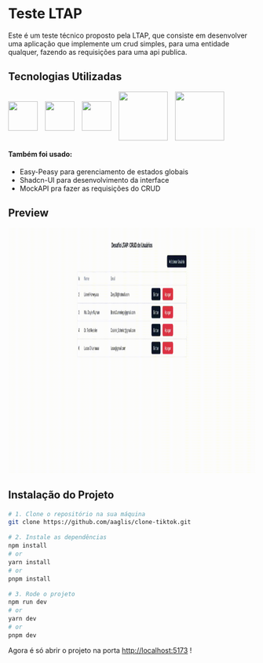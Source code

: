 # Teste LTAP

Este é um teste técnico proposto pela LTAP, que consiste em desenvolver uma aplicação que implemente um crud simples, para uma entidade qualquer, fazendo as requisições para uma api publica.

## Tecnologias Utilizadas

<div style="display: flex; align-items: center; gap: 15px">
  <img src="https://cdn.jsdelivr.net/gh/devicons/devicon@latest/icons/react/react-original.svg" style="width: 60px; height: 60px"/>
  <img src="https://cdn.jsdelivr.net/gh/devicons/devicon@latest/icons/typescript/typescript-original.svg" style="width: 60px; height: 60px"/>
  <img src="https://cdn.jsdelivr.net/gh/devicons/devicon@latest/icons/vitejs/vitejs-original.svg" style="width: 60px; height: 60px"/>
  <img src="https://cdn.jsdelivr.net/gh/devicons/devicon@latest/icons/axios/axios-plain-wordmark.svg" style="width: 100px; height: 100px"/>
  <img src="https://cdn.jsdelivr.net/gh/devicons/devicon@latest/icons/tailwindcss/tailwindcss-original-wordmark.svg" style="width: 100px; height: 100px"/>
</div>

<h4>Também foi usado:</h4>
<ul>
  <li>Easy-Peasy para gerenciamento de estados globais</li>
  <li>Shadcn-UI para desenvolvimento da interface</li>
  <li>MockAPI pra fazer as requisições do CRUD</li>
</ul>

## Preview

<img width="1500px" height="500px" src="./preview.gif"></img>

## Instalação do Projeto
```sh
# 1. Clone o repositório na sua máquina
git clone https://github.com/aaglis/clone-tiktok.git
```

```bash
# 2. Instale as dependências
npm install
# or
yarn install
# or
pnpm install
```

```bash
# 3. Rode o projeto
npm run dev
# or
yarn dev
# or
pnpm dev
```

Agora é só abrir o projeto na porta
[http://localhost:5173](http://localhost:5173) !